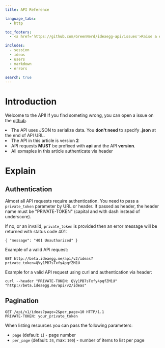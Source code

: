 ```yaml
---
title: API Reference

language_tabs:
  - http

toc_footers:
  - <a href='https://github.com/GreenNerd/ideaegg-api/issues'>Raise a question</a>

includes:
  - session
  - ideas
  - users
  - markdown
  - errors

search: true
---
```


# Introduction

Welcome to the API! If you find someting wrong, you can open a issue on the [github](https://github.com/GreenNerd/ideaegg-api/issues).
<aside class="notice">
  <li>The API uses JSON to serialize data. You <strong>don't need</strong> to specify <strong>.json</strong> at the end of API URL.</li>
  <li>The API in this article is version <strong>2</strong></li>
  <li>API requests <strong>MUST</strong> be prefixed with <strong>api</strong> and the API <strong>version</strong>.</li>
  <li>All exmaples in this article authenticate via header</li>
</aside>

# Explain

## Authentication

Almost all API requests require authentication. You need to pass a `private_token` parameter by URL or header. If passed as header, the header name must be "PRIVATE-TOKEN" (capital and with dash instead of underscore).

If no, or an invalid, `private_token` is provided then an error message will be returned with status code 401:

`{ "message": "401 Unauthorized" }`

Example of a valid API request:

`GET http://beta.ideaegg.me/api/v2/ideas?private_token=QVy1PB7sTxfy4pqfZM1U`

Example for a valid API request using curl and authentication via header:

`curl --header "PRIVATE-TOKEN: QVy1PB7sTxfy4pqfZM1U" "http://beta.ideaegg.me/api/v2/ideas"`


## Pagination

```http
GET /api/v1/ideas?page=2&per_page=10 HTTP/1.1
PRIVATE-TOKEN: your_private_token
```

When listing resources you can pass the following parameters:

- `page` (default: `1`) - page number
- `per_page` (default: `24`, max: `100`) - number of items to list per page

